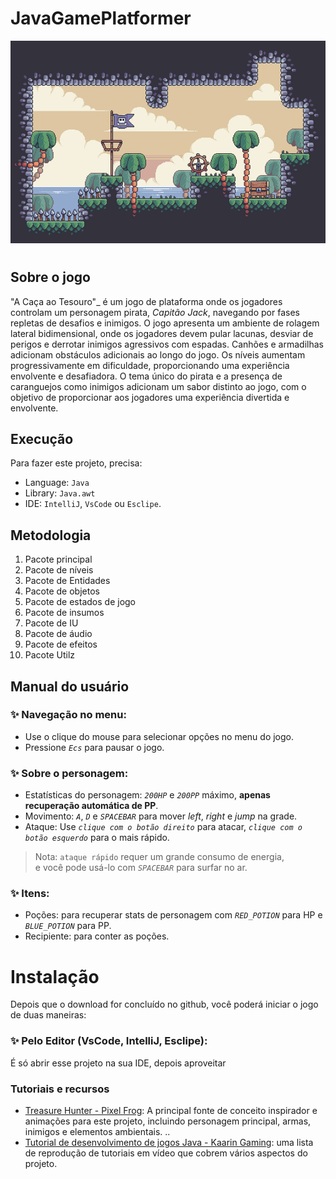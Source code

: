 # JavaGamePlatformer
![](res/5_0OvA.gif)
#

## Sobre o jogo
"A Caça ao Tesouro"_ é um jogo de plataforma onde os jogadores controlam um personagem pirata, _Capitão Jack_, navegando por fases repletas de desafios e inimigos. O jogo apresenta um ambiente de rolagem lateral bidimensional, onde os jogadores devem pular lacunas, desviar de perigos e derrotar inimigos agressivos com espadas. Canhões e armadilhas adicionam obstáculos adicionais ao longo do jogo. Os níveis aumentam progressivamente em dificuldade, proporcionando uma experiência envolvente e desafiadora. O tema único do pirata e a presença de caranguejos como inimigos adicionam um sabor distinto ao jogo, com o objetivo de proporcionar aos jogadores uma experiência divertida e envolvente.

## Execução  
Para fazer este projeto, precisa: 
- Language: `Java`
- Library: `Java.awt`
- IDE: `IntelliJ`, `VsCode` ou `Esclipe`.

## Metodologia

1. Pacote principal
2. Pacote de níveis
3. Pacote de Entidades
4. Pacote de objetos
5. Pacote de estados de jogo
6. Pacote de insumos
7. Pacote de IU
8. Pacote de áudio
9. Pacote de efeitos
10. Pacote Utilz

## Manual do usuário
### ✨ Navegação no menu:
- Use o clique do mouse para selecionar opções no menu do jogo.
- Pressione _`Ecs`_ para pausar o jogo.


### ✨ Sobre o personagem:
- Estatísticas do personagem: _`200HP`_ e _`200PP`_ máximo, **apenas recuperação automática de PP**.
- Movimento: _`A`_, _`D`_ e _`SPACEBAR`_ para mover _left_, _right_ e _jump_ na grade.
- Ataque: Use _`clique com o botão direito`_ para atacar, _`clique com o botão esquerdo`_ para o mais rápido.
> Nota: `ataque rápido` requer um grande consumo de energia,
<br>e você pode usá-lo com _`SPACEBAR`_ para surfar no ar.


### ✨ Itens:
- Poções: para recuperar stats de personagem com _`RED_POTION`_ para HP e _`BLUE_POTION`_ para PP.
- Recipiente: para conter as poções.

# Instalação
Depois que o download for concluído no github, você poderá iniciar o jogo de duas maneiras:

### ✨ Pelo Editor (VsCode, IntelliJ, Esclipe):
É só abrir esse projeto na sua IDE, depois aproveitar 

### Tutoriais e recursos
- [Treasure Hunter - Pixel Frog](https://pixelfrog-assets.itch.io/treasure-hunters): A principal fonte de conceito inspirador e animações para este projeto, incluindo personagem principal, armas, inimigos e elementos ambientais. ..
- [Tutorial de desenvolvimento de jogos Java - Kaarin Gaming](https://youtu.be/6_N8QZ47toY): uma lista de reprodução de tutoriais em vídeo que cobrem vários aspectos do projeto.
